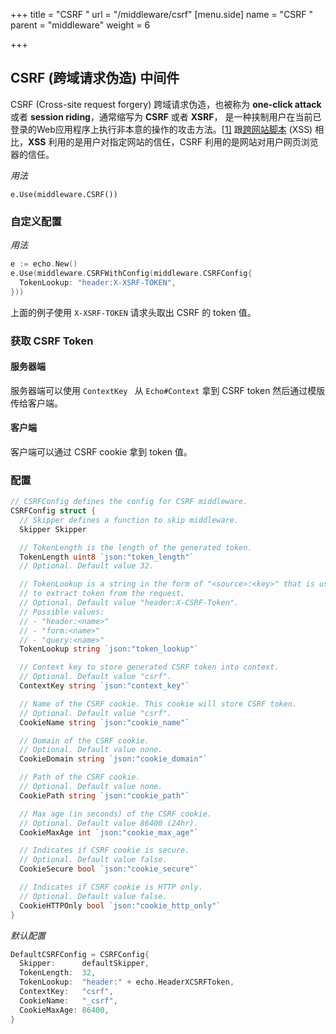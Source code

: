 +++
title = "CSRF "
url = "/middleware/csrf"
[menu.side]
  name = "CSRF "
  parent = "middleware"
  weight = 6

+++

## CSRF (跨域请求伪造) 中间件

CSRF (Cross-site request forgery) 跨域请求伪造，也被称为 **one-click attack** 或者 **session riding**，通常缩写为 **CSRF** 或者 **XSRF**， 是一种挟制用户在当前已登录的Web应用程序上执行非本意的操作的攻击方法。[[1\]](https://zh.wikipedia.org/wiki/跨站请求伪造#cite_note-Ristic-1) 跟[跨网站脚本](https://zh.wikipedia.org/wiki/跨網站指令碼) (XSS) 相比，**XSS** 利用的是用户对指定网站的信任，CSRF 利用的是网站对用户网页浏览器的信任。

*用法*

`e.Use(middleware.CSRF())`

### 自定义配置

*用法*

```go
e := echo.New()
e.Use(middleware.CSRFWithConfig(middleware.CSRFConfig{
  TokenLookup: "header:X-XSRF-TOKEN",
}))
```

上面的例子使用 `X-XSRF-TOKEN` 请求头取出 CSRF 的 token 值。

### 获取 CSRF Token

#### 服务器端

服务器端可以使用 `ContextKey ` 从 `Echo#Context` 拿到 CSRF token 然后通过模版传给客户端。

#### 客户端

客户端可以通过 CSRF cookie 拿到 token 值。

### 配置

```go
// CSRFConfig defines the config for CSRF middleware.
CSRFConfig struct {
  // Skipper defines a function to skip middleware.
  Skipper Skipper

  // TokenLength is the length of the generated token.
  TokenLength uint8 `json:"token_length"`
  // Optional. Default value 32.

  // TokenLookup is a string in the form of "<source>:<key>" that is used
  // to extract token from the request.
  // Optional. Default value "header:X-CSRF-Token".
  // Possible values:
  // - "header:<name>"
  // - "form:<name>"
  // - "query:<name>"
  TokenLookup string `json:"token_lookup"`

  // Context key to store generated CSRF token into context.
  // Optional. Default value "csrf".
  ContextKey string `json:"context_key"`

  // Name of the CSRF cookie. This cookie will store CSRF token.
  // Optional. Default value "csrf".
  CookieName string `json:"cookie_name"`

  // Domain of the CSRF cookie.
  // Optional. Default value none.
  CookieDomain string `json:"cookie_domain"`

  // Path of the CSRF cookie.
  // Optional. Default value none.
  CookiePath string `json:"cookie_path"`

  // Max age (in seconds) of the CSRF cookie.
  // Optional. Default value 86400 (24hr).
  CookieMaxAge int `json:"cookie_max_age"`

  // Indicates if CSRF cookie is secure.
  // Optional. Default value false.
  CookieSecure bool `json:"cookie_secure"`

  // Indicates if CSRF cookie is HTTP only.
  // Optional. Default value false.
  CookieHTTPOnly bool `json:"cookie_http_only"`
}
```

*默认配置*

```go
DefaultCSRFConfig = CSRFConfig{
  Skipper:      defaultSkipper,
  TokenLength:  32,
  TokenLookup:  "header:" + echo.HeaderXCSRFToken,
  ContextKey:   "csrf",
  CookieName:   "_csrf",
  CookieMaxAge: 86400,
}
```

